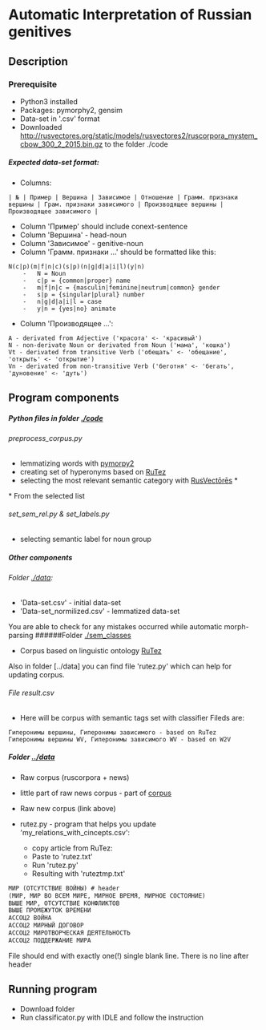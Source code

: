 # Automatic Interpretation of Russian genitives

## Description

### Prerequisite

* Python3 installed
* Packages: pymorphy2, gensim
* Data-set in '.csv' format 
* Downloaded http://rusvectores.org/static/models/rusvectores2/ruscorpora_mystem_cbow_300_2_2015.bin.gz to the folder ./code

##### Expected data-set format:
* Columns:

```csv
| № | Пример | Вершина | Зависимое | Отношение | Грамм. признаки вершины | Грам. признаки зависимого | Производящее вершины | Производящее зависимого |
```
* Column 'Пример' should include    conext-sentence
* Column 'Вершина'                  - head-noun
* Column 'Зависимое'                - genitive-noun
* Column 'Грамм. признаки ...' should be formatted like this:
``` 
N(c|p)(m|f|n|c)(s|p)(n|g|d|a|i|l)(y|n)
    -   N = Noun
    -   c|p = {common|proper} name
    -   m|f|n|c = {masculin|feminine|neutrum|common} gender
    -   s|p = {singular|plural} number
    -   n|g|d|a|i|l = case
    -   y|n = {yes|no} animate
 ```
 * Column 'Производящее ...':
 
 ```
 A - derivated from Adjective ('красота' <- 'красивый')
 N - non-derivate Noun or derivated from Noun ('мама', 'кошка')
 Vt - derivated from transitive Verb ('обещать' <- 'обещание', 'открыть' <- 'открытие')
 Vn - derivated from non-transitive Verb ('беготня' <- 'бегать', 'дуновение' <- 'дуть')
 ```
 
 ## Program components
 
 ##### Python files in folder [./code](https://github.com/AnnaZhuravleva/coursework/tree/master/code)
 ######  preprocess_corpus.py 
*   lemmatizing words with [pymorpy2](https://pymorphy2.readthedocs.io/en/latest/) 
*   creating set of hyperonyms based on [RuTez](http://www.labinform.ru/pub/ruthes/index.htm)
*   selecting the most relevant semantic category with [RusVectōrēs](https://rusvectores.org/ru/) *

\* From the selected list
###### set_sem_rel.py & set_labels.py
*   selecting semantic label for noun group

##### Other components

###### Folder [./data](https://github.com/AnnaZhuravleva/coursework/tree/master/code/data):
* 'Data-set.csv' - initial data-set
* 'Data-set_normilized.csv' - lemmatized data-set

You are able to check for any mistakes occurred while automatic morph-parsing
######Folder [./sem_classes](https://github.com/AnnaZhuravleva/coursework/tree/master/code/sem_classes)
* Corpus based on linguistic ontology  [RuTez](http://www.labinform.ru/pub/ruthes/index.htm)

Also in folder [../data] you can find file 'rutez.py' which can help for updating corpus.
###### File result.csv 
* Here will be corpus with semantic tags set with classifier
Fileds are:

```
Гиперонимы вершины, Гиперонимы зависимого - based on RuTez 
Гиперонимы вершины WV, Гиперонимы зависимого WV - based on W2V
```


 ##### Folder [../data](https://github.com/AnnaZhuravleva/coursework/tree/master/data)
 * Raw corpus (ruscorpora + news)
 * little part of raw news corpus - part of [corpus](http://corpus-i.maimbava.net/res01/rtb.php)
 * Raw new corpus (link above)
 *  rutez.py - program that helps you update 'my_relations_with_cincepts.csv':
 
    * copy article from RuTez:
    * Paste to 'rutez.txt'
    * Run 'rutez.py'
    * Resulting with 'ruteztmp.txt'
 
 ```txt
МИР (ОТСУТСТВИЕ ВОЙНЫ) # header
(МИР, МИР ВО ВСЕМ МИРЕ, МИРНОЕ ВРЕМЯ, МИРНОЕ СОСТОЯНИЕ)
ВЫШЕ МИР, ОТСУТСТВИЕ КОНФЛИКТОВ
ВЫШЕ ПРОМЕЖУТОК ВРЕМЕНИ
АССОЦ2 ВОЙНА
АССОЦ2 МИРНЫЙ ДОГОВОР
АССОЦ2 МИРОТВОРЧЕСКАЯ ДЕЯТЕЛЬНОСТЬ
АССОЦ2 ПОДДЕРЖАНИЕ МИРА
```

File should end with exactly one(!) single blank line. There is no line after header 

    
 ## Running program
 
 * Download folder
 * Run classificator.py with IDLE and follow the instruction
 



